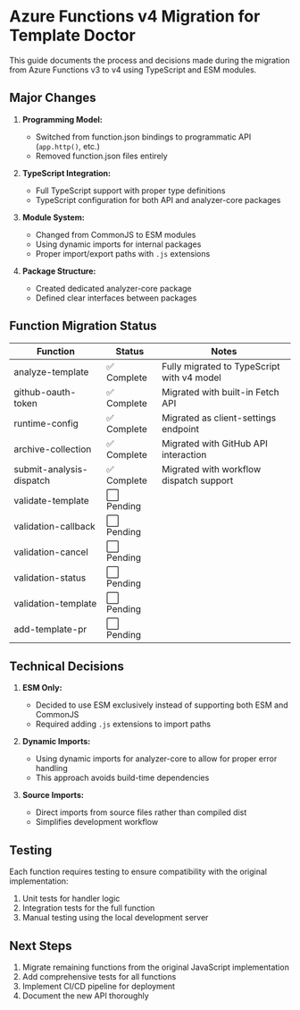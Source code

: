 # Azure Functions v4 Migration for Template Doctor

This guide documents the process and decisions made during the migration from Azure Functions v3 to v4 using TypeScript and ESM modules.

## Major Changes

1. **Programming Model:**
   - Switched from function.json bindings to programmatic API (`app.http()`, etc.)
   - Removed function.json files entirely

2. **TypeScript Integration:**
   - Full TypeScript support with proper type definitions
   - TypeScript configuration for both API and analyzer-core packages

3. **Module System:**
   - Changed from CommonJS to ESM modules
   - Using dynamic imports for internal packages
   - Proper import/export paths with `.js` extensions

4. **Package Structure:**
   - Created dedicated analyzer-core package
   - Defined clear interfaces between packages

## Function Migration Status

| Function | Status | Notes |
|----------|--------|-------|
| analyze-template | ✅ Complete | Fully migrated to TypeScript with v4 model |
| github-oauth-token | ✅ Complete | Migrated with built-in Fetch API |
| runtime-config | ✅ Complete | Migrated as client-settings endpoint |
| archive-collection | ✅ Complete | Migrated with GitHub API interaction |
| submit-analysis-dispatch | ✅ Complete | Migrated with workflow dispatch support |
| validate-template | ⬜ Pending | |
| validation-callback | ⬜ Pending | |
| validation-cancel | ⬜ Pending | |
| validation-status | ⬜ Pending | |
| validation-template | ⬜ Pending | |
| add-template-pr | ⬜ Pending | |

## Technical Decisions

1. **ESM Only:**
   - Decided to use ESM exclusively instead of supporting both ESM and CommonJS
   - Required adding `.js` extensions to import paths

2. **Dynamic Imports:**
   - Using dynamic imports for analyzer-core to allow for proper error handling
   - This approach avoids build-time dependencies

3. **Source Imports:**
   - Direct imports from source files rather than compiled dist
   - Simplifies development workflow

## Testing

Each function requires testing to ensure compatibility with the original implementation:

1. Unit tests for handler logic
2. Integration tests for the full function
3. Manual testing using the local development server

## Next Steps

1. Migrate remaining functions from the original JavaScript implementation
2. Add comprehensive tests for all functions
3. Implement CI/CD pipeline for deployment
4. Document the new API thoroughly